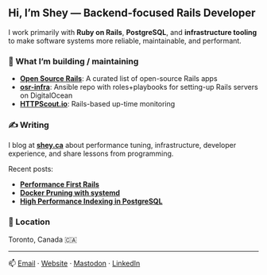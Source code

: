 ## Hi, I’m Shey — Backend-focused Rails Developer

I work primarily with **Ruby on Rails**, **PostgreSQL**, and **infrastructure tooling** to make software systems more reliable, maintainable, and performant.

### 🔧 What I’m building / maintaining
- [**Open Source Rails**](https://github.com/shey/opensourcerails.dev): A curated list of open-source Rails apps
- [**osr-infra**](https://github.com/shey/osr-infra): Ansible repo with roles+playbooks for setting-up Rails servers on DigitalOcean
- [**HTTPScout.io**](https://httpscout.io): Rails-based up-time monitoring

### ✍️ Writing
I blog at [**shey.ca**](https://shey.ca) about performance tuning, infrastructure, developer experience, and share lessons from programming.

Recent posts:
- [**Performance First Rails**](https://shey.ca/2025/06/07/performance-first-rails-lessons-from-production.html)
- [**Docker Pruning with systemd**](https://shey.ca/2025/04/10/daily-docker-prune-with-systemd.html)
- [**High Performance Indexing in PostgreSQL**](https://shey.ca/2024/04/09/high-performance-indexing-in-postgresql.html)

### 📍 Location
Toronto, Canada  🇨🇦

---

📫 [Email](mailto:shey@shey.ca) · [Website](https://shey.ca) · [Mastodon](https://ruby.social/@shey) · [LinkedIn](https://www.linkedin.com/in/sheysewani/)
